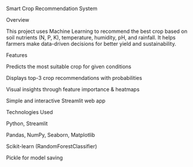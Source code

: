 Smart Crop Recommendation System

Overview

  This project uses Machine Learning to recommend the best crop based on soil nutrients (N, P, K), temperature, humidity, pH, and rainfall.
It helps farmers make data-driven decisions for better yield and sustainability.

Features

  Predicts the most suitable crop for given conditions

  Displays top-3 crop recommendations with probabilities

  Visual insights through feature importance & heatmaps

  Simple and interactive Streamlit web app

Technologies Used

  Python, Streamlit

  Pandas, NumPy, Seaborn, Matplotlib

  Scikit-learn (RandomForestClassifier)

  Pickle for model saving
